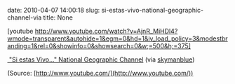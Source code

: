date: 2010-04-07 14:00:18
slug: si-estas-vivo-national-geographic-channel-via
title: None

[youtube http://www.youtube.com/watch?v=AjnR_MiHDl4?wmode=transparent&autohide=1&egm=0&hd=1&iv_load_policy=3&modestbranding=1&rel=0&showinfo=0&showsearch=0&w;=500&h;=375]

[ "Si estas Vivo…" National Geographic Channel](http://www.youtube.com/watch?v=AjnR_MiHDl4) (via [skymanblue](http://youtube.com/user/skymanblue))

(Source: [http://www.youtube.com/](http://www.youtube.com/))

